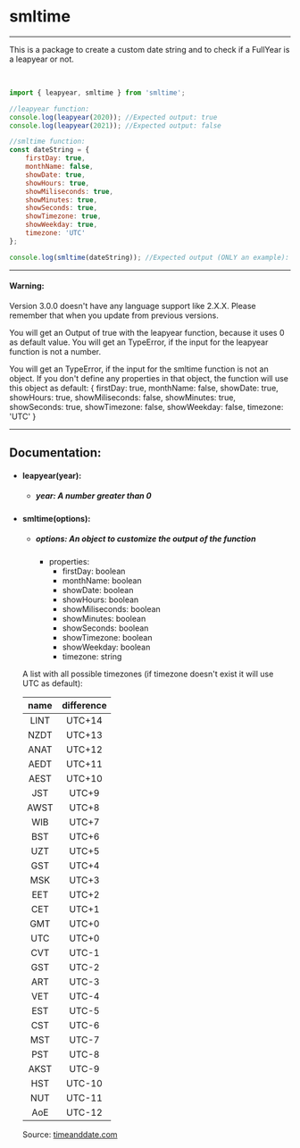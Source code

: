 # smltime

---

This is a package to create a custom date string and to check if a FullYear is a leapyear or not.

<br>

```js
import { leapyear, smltime } from 'smltime';

//leapyear function:
console.log(leapyear(2020)); //Expected output: true
console.log(leapyear(2021)); //Expected output: false

//smltime function:
const dateString = {
    firstDay: true,
    monthName: false,
    showDate: true,
    showHours: true,
    showMiliseconds: true,
    showMinutes: true,
    showSeconds: true,
    showTimezone: true,
    showWeekday: true,
    timezone: 'UTC'
};

console.log(smltime(dateString)); //Expected output (ONLY an example): 'Monday, 15.02.2021 00:35:07:1001 UTC'
```

---

#### Warning:

Version 3.0.0 doesn't have any language support like 2.X.X. Please remember that when you update from previous versions.

You will get an Output of true with the leapyear function, because it uses 0 as default value.
You will get an TypeError, if the input for the leapyear function is not a number.

You will get an TypeError, if the input for the smltime function is not an object.
If you don't define any properties in that object, the function will use this object as default: {
    firstDay: true,
    monthName: false,
    showDate: true,
    showHours: true,
    showMiliseconds: false,
    showMinutes: true,
    showSeconds: true,
    showTimezone: false,
    showWeekday: false,
    timezone: 'UTC'
}

---

## Documentation:

- #### leapyear(year):
    - ##### year: A number greater than 0

- #### smltime(options):
    - ##### options: An object to customize the output of the function
        - properties: 
            - firstDay: boolean
            - monthName: boolean
            - showDate: boolean
            - showHours: boolean
            - showMiliseconds: boolean
            - showMinutes: boolean
            - showSeconds: boolean
            - showTimezone: boolean
            - showWeekday: boolean
            - timezone: string

    A list with all possible timezones (if timezone doesn't exist it will use UTC as default):
    
    | name | difference |
    | :---: | :---: |
    | LINT | UTC+14 |
    | NZDT | UTC+13 |
    | ANAT | UTC+12 |
    | AEDT | UTC+11 |
    | AEST | UTC+10 |
    | JST | UTC+9 |
    | AWST | UTC+8 |
    | WIB | UTC+7 |
    | BST | UTC+6 |
    | UZT | UTC+5 |
    | GST | UTC+4 |
    | MSK | UTC+3 |
    | EET | UTC+2 |
    | CET | UTC+1 |
    | GMT | UTC+0 |
    | UTC | UTC+0 |
    | CVT | UTC-1 |
    | GST | UTC-2 |
    | ART | UTC-3 |
    | VET | UTC-4 |
    | EST | UTC-5 |
    | CST | UTC-6 |
    | MST | UTC-7 |
    | PST | UTC-8 |
    | AKST | UTC-9 |
    | HST | UTC-10 |
    | NUT | UTC-11 |
    | AoE | UTC-12 |

    Source: [timeanddate.com](https://www.timeanddate.com/time/current-number-time-zones.html)